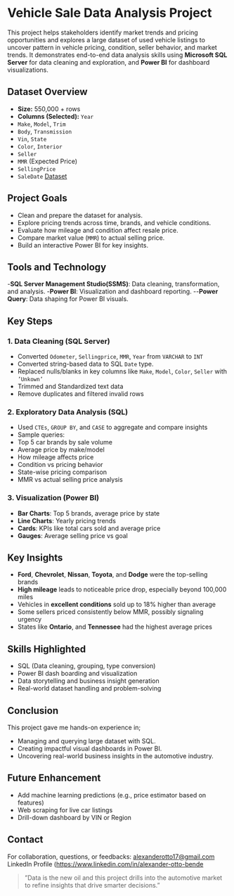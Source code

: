 # Vehicle Sale Data Analysis Project
This project helps stakeholders identify market trends and pricing opportunities and explores a large dataset of used vehicle listings to uncover pattern in vehicle pricing, condition, seller behavior, and market trends. It demonstrates end-to-end data analysis skills using **Microsoft SQL Server** for data cleaning and exploration, and **Power BI** for dashboard visualizations.

## Dataset Overview
-	**Size:** 550,000 + rows
-	**Columns (Selected):**
`Year`
-	`Make`, `Model`, `Trim`
-	`Body`, `Transmission`
-	`Vin`, `State`
-	`Color`, `Interior`
-	`Seller`
-	`MMR` (Expected Price)
-	`SellingPrice`
-	`SaleDate`
<a href="https://www.kaggle.com/datasets/syedanwarafridi/vehicle-sales-data">Dataset</a>
## Project Goals
-	Clean and prepare the dataset for analysis.
-	Explore pricing trends across time, brands, and vehicle conditions.
-	Evaluate how mileage and condition affect resale price.
-	Compare market value (`MMR`) to actual selling price.
-	Build an interactive Power BI for key insights.

## Tools and Technology
-**SQL Server Management Studio(SSMS)**: Data cleaning, transformation, and analysis.
-**Power BI**: Visualization and dashboard reporting.
--**Power Query**: Data shaping for Power BI visuals.

## Key Steps
### 1. Data Cleaning (SQL Server)
-	Converted `Odometer`, `Sellingprice`, `MMR`, `Year` from `VARCHAR` to `INT`
-	Converted string-based data to SQL `Date` type.
-	Replaced nulls/blanks in key columns like `Make`, `Model`, `Color`, `Seller` with `’Unkown’`
-	Trimmed and Standardized text data
-	Remove duplicates and filtered invalid rows

### 2. Exploratory Data Analysis (SQL)
-	Used `CTEs`, `GROUP BY`, and `CASE` to aggregate and compare insights 
-	Sample queries:
- Top 5 car brands by sale volume
- Average price by make/model
- How mileage affects price
- Condition vs pricing behavior
- State-wise pricing comparison
- MMR vs actual selling price analysis

### 3. Visualization (Power BI)
-	**Bar Charts**: Top 5 brands, average price by state
-	**Line Charts**: Yearly pricing trends
-	**Cards**: KPIs like total cars sold and average price
-	**Gauges**: Average selling price vs goal


## Key Insights
-	**Ford**, **Chevrolet**, **Nissan**, **Toyota**, and **Dodge** were the top-selling brands
-	**High mileage** leads to noticeable price drop, especially beyond 100,000 miles
-	Vehicles in **excellent conditions** sold up to 18% higher than average
-	Some sellers priced consistently below MMR, possibly signaling urgency
-	States like **Ontario**, and **Tennessee** had the highest average prices

## Skills Highlighted
-	SQL (Data cleaning, grouping, type conversion)
-	Power BI dash boarding and visualization
-	Data storytelling and business insight generation
-	Real-world dataset handling and problem-solving

## Conclusion
This project gave me hands-on experience in;
-	Managing and querying large dataset with SQL.
-	Creating impactful visual dashboards in Power BI.
-	Uncovering real-world business insights in the automotive industry.

## Future Enhancement
-	Add machine learning predictions (e.g., price estimator based on features)
-	Web scraping for live car listings
-	Drill-down dashboard by VIN or Region
  
## Contact
For collaboration, questions, or feedbacks:
alexanderotto17@gmail.com
LinkedIn Profile (https://www.linkedin.com/in/alexander-otto-bende
>”Data is the new oil and this project drills into the automotive market to refine insights that drive smarter decisions.”

